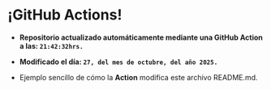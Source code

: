 # ¡GitHub Actions!
* **Repositorio actualizado automáticamente mediante una GitHub Action a las: `21:42:32hrs.`**
* **Modificado el día: `27, del mes de octubre, del año 2025.`**

* Ejemplo sencillo de cómo la **Action** modifica este archivo README.md.
